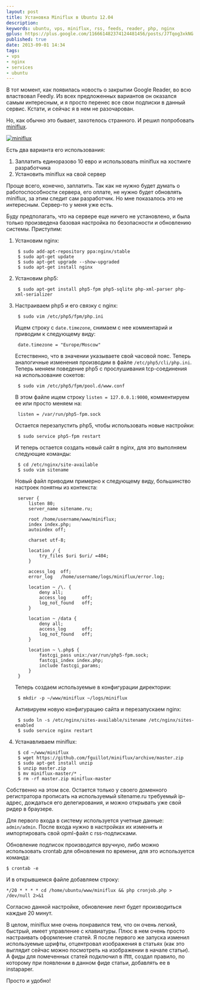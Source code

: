 ```yaml
---
layout: post
title: Установка Miniflux в Ubuntu 12.04
description: 
keywords: ubuntu, vps, miniflux, rss, feeds, reader, php, nginx
gplus: https://plus.google.com/116661482374124481456/posts/J7Tqog3xkNG
published: true
date: 2013-09-01 14:34
tags:
- vps
- nginx
- services
- ubuntu
---
```

В тот момент, как появилась новость о закрытии Google Reader, во всю властвовал Feedly. Из всех предложенных вариантов он оказался самым интересным, и я просто перенес все свои подписки в данный сервис. Кстати, и сейчас я в нем не разочарован.

Но, как обычно это бывает, захотелось странного. И решил попробовать [miniflux](http://miniflux.net/ "Miniflux is a minimalist and open source rss reader").

[![miniflux](http://static.juev.ru/2013/09/miniflux-th.jpg)](http://static.juev.ru/2013/09/miniflux.png "Miniflux")

Есть два варианта его использования:

1. Заплатить единоразово 10 евро и использовать miniflux на хостинге разработчика
2. Установить miniflux на свой сервер

Проще всего, конечно, заплатить. Так как не нужно будет думать о работоспособности сервера, его оплате, не нужно будет обновлять miniflux, за этим следит сам разработчик. Но мне показалось это не интересным. Сервер-то у меня уже есть.

Буду предполагать, что на сервере еще ничего не установлено, и была только произведена базовая настройка по безопасности и обновлению системы. Приступим:

1. Установим nginx:

        $ sudo add-apt-repository ppa:nginx/stable
        $ sudo apt-get update
        $ sudo apt-get upgrade --show-upgraded
        $ sudo apt-get install nginx

2. Установим php5:

        $ sudo apt-get install php5-fpm php5-sqlite php-xml-parser php-xml-serializer

3. Настраиваем php5 и его связку с nginx:

        $ sudo vim /etc/php5/fpm/php.ini

    Ищем строку с `date.timezone`, снимаем с нее комментарий и приводим к следующему виду:

        date.timezone = "Europe/Moscow"

    Естественно, что в значении указываете свой часовой пояс. Теперь аналогичные изменения производим в файле `/etc/php5/cli/php.ini`. Теперь меняем поведение php5 с прослушивания tcp-соединения на использование сокетов:

        $ sudo vim /etc/php5/fpm/pool.d/www.conf

    В этом файле ищем строку `listen = 127.0.0.1:9000`, комментируем ее или просто меняем на:

        listen = /var/run/php5-fpm.sock

    Остается перезапустить php5, чтобы использовать новые настройки:

        $ sudo service php5-fpm restart

    И теперь остается создать новый сайт в nginx, для это выполняем следующие команды:

        $ cd /etc/nginx/site-available
        $ sudo vim sitename

    Новый файл приводим примерно к следующему виду, большинство настроек понятны из контекста:

        server {
            listen 80;
            server_name sitename.ru;

            root /home/username/www/miniflux;
            index index.php;
            autoindex off;

            charset utf-8;

            location / {
                try_files $uri $uri/ =404;
            }

            access_log  off;
            error_log   /home/username/logs/miniflux/error.log;

            location ~ /\. {
                deny all;
                access_log      off;
                log_not_found   off;
            }

            location ~ /data {
                deny all;
                access_log      off;
                log_not_found   off;
            }

            location ~ \.php$ {
                fastcgi_pass unix:/var/run/php5-fpm.sock;
                fastcgi_index index.php;
                include fastcgi_params;
            }
        }

    Теперь создаем используемые в конфигурации директории:

        $ mkdir -p ~/www/miniflux ~/logs/miniflux

    Активируем новую конфигурацию сайта и перезапускаем nginx:

        $ sudo ln -s /etc/nginx/sites-available/sitename /etc/nginx/sites-enabled
        $ sudo service nginx restart

4. Устанавливаем miniflux:

        $ cd ~/www/miniflux
        $ wget https://github.com/fguillot/miniflux/archive/master.zip
        $ sudo apt-get install unzip
        $ unzip master.zip
        $ mv miniflux-master/* .
        $ rm -rf master.zip miniflux-master

Собственно на этом все. Остается только у своего доменного регистратора прописать на используемый sitename.ru требуемый ip-адрес, дождаться его делегирования, и можно открывать уже свой ридер в браузере.

Для первого входа в систему используется учетные данные: `admin/admin`. После входа нужно в настройках их изменить и импортировать свой opml-файл с rss-подписками.

Обновление подписок производится вручную, либо можно использовать crontab для обновления по времени, для это используется команда:

    $ crontab -e

И в открывшемся файле добавляем строку:

    */20 * * * * cd /home/ubuntu/www/miniflux && php cronjob.php > /dev/null 2>&1

Согласно данной настройке, обновление лент будет производиться каждые 20 минут.

В целом, miniflux мне очень понравился тем, что он очень легкий, быстрый, имеет управление с клавиатуры. Плюс в нем очень просто настраивать оформление статей. Я после первого же запуска изменил используемые шрифты, отцентровал изображения в статьях (как это выглядит сейчас можно посмотреть на изображении в начале статьи). А фиды для помеченных статей подключил в ifttt, создал правило, по которому при появлении в данном фиде статьи, добавлять ее в instapaper.

Просто и удобно!
